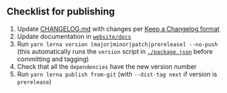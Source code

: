 ## Checklist for publishing

1. Update [CHANGELOG.md](CHANGELOG.md) with changes per [Keep a Changelog format](https://keepachangelog.com/)
2. Update documentation in [`website/docs`](website/docs)
3. Run `yarn lerna version [major|minor|patch|prerelease] --no-push` (this automatically runs the `version` script in [`./package.json`](package.json) before committing and tagging)
4. Check that all the `dependencies` have the new version number
5. Run `yarn lerna publish from-git` (with `--dist-tag next` if version is `prerelease`)
